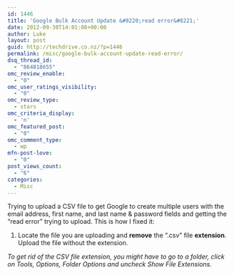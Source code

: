 ```yaml
---
id: 1446
title: 'Google Bulk Account Update &#8220;read error&#8221;'
date: 2012-09-30T14:01:08+00:00
author: Luke
layout: post
guid: http://techdrive.co.nz/?p=1446
permalink: /misc/google-bulk-account-update-read-error/
dsq_thread_id:
  - "864818655"
omc_review_enable:
  - "0"
omc_user_ratings_visibility:
  - "0"
omc_review_type:
  - stars
omc_criteria_display:
  - 'n'
omc_featured_post:
  - "0"
omc_comment_type:
  - wp
mfn-post-love:
  - "0"
post_views_count:
  - "6"
categories:
  - Misc
---
```

Trying to upload a CSV file to get Google to create multiple users with the email address, first name, and last name & password fields and getting the &#8220;read error&#8221; trying to upload. This is how I fixed it:

<ol start="1">
  <li>
    Locate the file you are uploading and <strong>remove</strong> the &#8220;.csv&#8221; file <strong>extension</strong>. Upload the file without the extension.
  </li>
</ol>

_To get rid of the CSV file extension, you might have to go to a folder, click on Tools, Options, Folder Options and uncheck Show File Extensions._